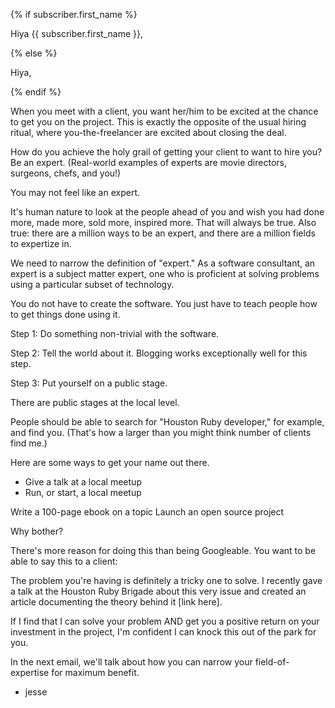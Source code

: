 {% if subscriber.first_name %}

Hiya {{ subscriber.first_name }},

{% else %}

Hiya,

{% endif %}

When you meet with a client, you want her/him to be excited at
the chance to get you on the project. This is exactly the
opposite of the usual hiring ritual, where you-the-freelancer are
excited about closing the deal.

How do you achieve the holy grail of getting your client to want
to hire you? Be an expert. (Real-world examples of experts are
movie directors, surgeons, chefs, and you!)

You may not feel like an expert.

It's human nature to look at the people ahead of you and wish you
had done more, made more, sold more, inspired more. That will
always be true. Also true: there are a million ways to be an
expert, and there are a million fields to expertize in.

We need to narrow the definition of "expert." As a software
consultant, an expert is a subject matter expert, one who is
proficient at solving problems using a particular subset of
technology.

You do not have to create the software. You just have to teach
people how to get things done using it.

Step 1: Do something non-trivial with the software.

Step 2: Tell the world about it. Blogging works exceptionally
well for this step.

Step 3: Put yourself on a public stage.

There are public stages at the local level.

People should be able to search for "Houston Ruby developer," for
example, and find you. (That's how a larger than you might think
number of clients find me.)

Here are some ways to get your name out there.

* Give a talk at a local meetup
* Run, or start, a local meetup

Write a 100-page ebook on a topic Launch an open source project

Why bother?

There's more reason for doing this than being Googleable. You
want to be able to say this to a client:

The problem you're having is definitely a tricky one to solve.
I recently gave a talk at the Houston Ruby Brigade about this
very issue and created an article documenting the theory behind
it [link here].

If I find that I can solve your problem AND get you a positive
return on your investment in the project, I'm confident I can
knock this out of the park for you.

In the next email, we'll talk about how you can narrow your
field-of-expertise for maximum benefit.

- jesse
